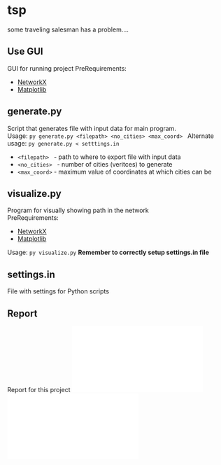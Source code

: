 # tsp

some traveling salesman has a problem....


## Use GUI

GUI for running project
PreRequirements:
- [NetworkX](https://networkx.org/)
- [Matplotlib](matplotlib.org)

## generate.py

Script that generates file with input data for main program.\
Usage: `py generate.py <filepath> <no_cities> <max_coord> `
Alternate usage: `py generate.py < setttings.in`
- `<filepath> ` - path to where to export file with input data
- `<no_cities> ` - number of cities (veritces) to generate
- `<max_coord>` - maximum value of coordinates at which cities can be


## visualize.py

Program for visually showing path in the network\
PreRequirements:
- [NetworkX](https://networkx.org/)
- [Matplotlib](matplotlib.org)

Usage: `py visualize.py`
**Remember to correctly setup settings.in file**

## settings.in

File with settings for Python scripts


## Report

Report for this project
![Link to report in MD](report/sprawozdanie.md)
![Link to report in PDF](report/sprawozdanie.pdf)
